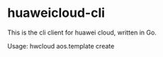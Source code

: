 # huaweicloud-cli

This is the cli client for huawei cloud, written in Go. 

Usage:
     hwcloud aos.template create
